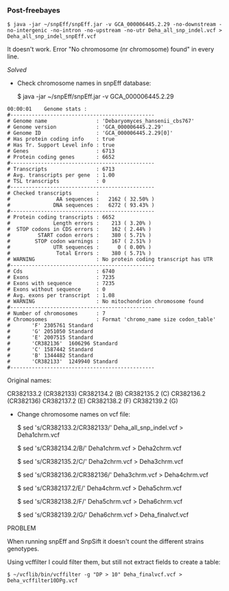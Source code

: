 ### Post-freebayes


	$ java -jar ~/snpEff/snpEff.jar -v GCA_000006445.2.29 -no-downstream -no-intergenic -no-intron -no-upstream -no-utr Deha_all_snp_indel.vcf > Deha_all_snp_indel_snpEff.vcf

It doesn't work. Error "No chromosome (nr chromosome) found" in every line.

*Solved*

- Check chromosome names in snpEff database:

	$ java -jar ~/snpEff/snpEff.jar -v GCA_000006445.2.29


```
00:00:01	Genome stats :
#-----------------------------------------------
# Genome name                : 'Debaryomyces_hansenii_cbs767'
# Genome version             : 'GCA_000006445.2.29'
# Genome ID                  : 'GCA_000006445.2.29[0]'
# Has protein coding info    : true
# Has Tr. Support Level info : true
# Genes                      : 6713
# Protein coding genes       : 6652
#-----------------------------------------------
# Transcripts                : 6713
# Avg. transcripts per gene  : 1.00
# TSL transcripts            : 0
#-----------------------------------------------
# Checked transcripts        : 
#               AA sequences :   2162 ( 32.50% )
#              DNA sequences :   6272 ( 93.43% )
#-----------------------------------------------
# Protein coding transcripts : 6652
#              Length errors :    213 ( 3.20% )
#  STOP codons in CDS errors :    162 ( 2.44% )
#         START codon errors :    380 ( 5.71% )
#        STOP codon warnings :    167 ( 2.51% )
#              UTR sequences :      0 ( 0.00% )
#               Total Errors :    380 ( 5.71% )
# WARNING                    : No protein coding transcript has UTR
#-----------------------------------------------
# Cds                        : 6740
# Exons                      : 7235
# Exons with sequence        : 7235
# Exons without sequence     : 0
# Avg. exons per transcript  : 1.08
# WARNING                    : No mitochondrion chromosome found
#-----------------------------------------------
# Number of chromosomes      : 7
# Chromosomes                : Format 'chromo_name size codon_table'
#		'F'	2305761	Standard
#		'G'	2051050	Standard
#		'E'	2007515	Standard
#		'CR382136'	1606296	Standard
#		'C'	1587442	Standard
#		'B'	1344482	Standard
#		'CR382133'	1249940	Standard
#-----------------------------------------------
```

Original names:

CR382133.2 (CR382133)
CR382134.2 (B)
CR382135.2 (C)
CR382136.2 (CR382136)
CR382137.2 (E)
CR382138.2 (F)
CR382139.2 (G)

- Change chromosome names on vcf file:

	$ sed 's/CR382133.2/CR382133/' Deha_all_snp_indel.vcf > Deha1chrm.vcf

	$ sed 's/CR382134.2/B/' Deha1chrm.vcf > Deha2chrm.vcf

	$ sed 's/CR382135.2/C/' Deha2chrm.vcf > Deha3chrm.vcf

	$ sed 's/CR382136.2/CR382136/' Deha3chrm.vcf > Deha4chrm.vcf

	$ sed 's/CR382137.2/E/' Deha4chrm.vcf > Deha5chrm.vcf

	$ sed 's/CR382138.2/F/' Deha5chrm.vcf > Deha6chrm.vcf

	$ sed 's/CR382139.2/G/' Deha6chrm.vcf > Deha_finalvcf.vcf


PROBLEM

When running snpEff and SnpSift it doesn't count the different strains genotypes. 

Using vcffilter I could filter them, but still not extract fields to create a table:

	$ ~/vcflib/bin/vcffilter -g "DP > 10" Deha_finalvcf.vcf > Deha_vcffilter10DPg.vcf


